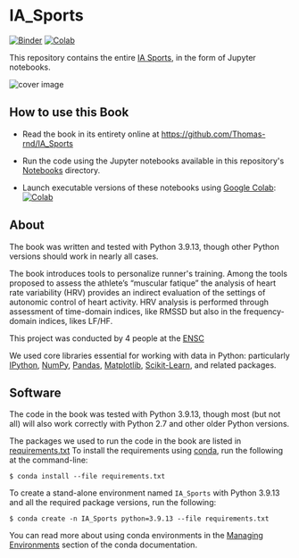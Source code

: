 # IA_Sports

[![Binder](https://mybinder.org/badge.svg)](https://mybinder.org/v2/gh/jakevdp/PythonDataScienceHandbook/master?filepath=notebooks%2FIndex.ipynb)
[![Colab](https://colab.research.google.com/assets/colab-badge.svg)](https://colab.research.google.com/github/jakevdp/PythonDataScienceHandbook/blob/master/notebooks/Index.ipynb)

This repository contains the entire [IA Sports](http://shop.oreilly.com/product/0636920034919.do), in the form of Jupyter notebooks.

![cover image](Notebooks/Images/IA_Sports.png)

## How to use this Book

- Read the book in its entirety online at https://github.com/Thomas-rnd/IA_Sports

- Run the code using the Jupyter notebooks available in this repository's [Notebooks](Notebooks) directory.

- Launch executable versions of these notebooks using [Google Colab](http://colab.research.google.com): [![Colab](https://colab.research.google.com/assets/colab-badge.svg)](https://colab.research.google.com/github/jakevdp/PythonDataScienceHandbook/blob/master/notebooks/Index.ipynb)

## About

The book was written and tested with Python 3.9.13, though other Python versions should work in nearly all cases.

The book introduces tools to personalize runner's training. Among the tools proposed to assess the athlete’s “muscular fatique” the analysis of heart rate variability (HRV) provides an indirect evaluation of the settings of autonomic control of heart activity. HRV analysis is performed through assessment of time-domain indices, like RMSSD but also in the frequency-domain indices, likes LF/HF.

This project was conducted by 4 people at the [ENSC](https://ensc.bordeaux-inp.fr/fr)

We used core libraries essential for working with data in Python: particularly [IPython](http://ipython.org), [NumPy](http://numpy.org), [Pandas](http://pandas.pydata.org), [Matplotlib](http://matplotlib.org), [Scikit-Learn](http://scikit-learn.org), and related packages.

## Software

The code in the book was tested with Python 3.9.13, though most (but not all) will also work correctly with Python 2.7 and other older Python versions.

The packages we used to run the code in the book are listed in [requirements.txt](requirements.txt)
To install the requirements using [conda](http://conda.pydata.org), run the following at the command-line:

```
$ conda install --file requirements.txt
```

To create a stand-alone environment named ``IA_Sports`` with Python 3.9.13 and all the required package versions, run the following:

```
$ conda create -n IA_Sports python=3.9.13 --file requirements.txt
```

You can read more about using conda environments in the [Managing Environments](http://conda.pydata.org/docs/using/envs.html) section of the conda documentation.
